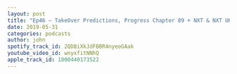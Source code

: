 ```yaml
---
layout: post
title: "Ep46 – TakeOver Predictions, Progress Chapter 89 + NXT & NXT UK"
date: 2019-05-31
categories: podcasts
author: john
spotify_track_id: 2QD8iXkJdFBBR4nyeoGAak
youtube_video_id: wnyxfitNNhQ
apple_track_id: 1000440173522
---
```

